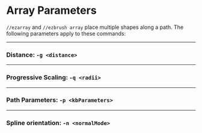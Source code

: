 # Array Parameters

`//ezarray` and `//ezbrush array` place multiple shapes along a path. The following parameters apply to these commands:

***

### Distance: `-g <distance>`



***

### Progressive Scaling: `-q <radii>`



***

### Path Parameters: `-p <kbParameters>`



***

### Spline orientation: `-n <normalMode>`
